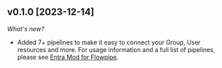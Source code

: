## v0.1.0 [2023-12-14]

_What's new?_

- Added 7+ pipelines to make it easy to connect your Group, User resources and more. For usage information and a full list of pipelines, please see [Entra Mod for Flowpipe](https://hub.flowpipe.io/mods/turbot/entra).